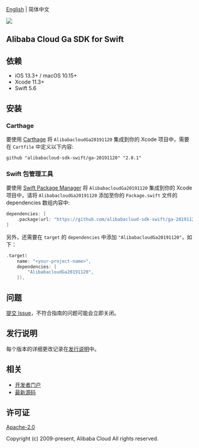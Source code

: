 [English](README.md) | 简体中文

![](https://aliyunsdk-pages.alicdn.com/icons/AlibabaCloud.svg)

## Alibaba Cloud Ga SDK for Swift

## 依赖

- iOS 13.3+ / macOS 10.15+
- Xcode 11.3+
- Swift 5.6

## 安装

### Carthage

要使用 [Carthage](https://github.com/Carthage/Carthage) 将 `AlibabacloudGa20191120` 集成到你的 Xcode 项目中，需要在 `Cartfile` 中定义以下内容:

```ogdl
github "alibabacloud-sdk-swift/ga-20191120" "2.0.1"
```

### Swift 包管理工具

要使用 [Swift Package Manager](https://swift.org/package-manager/) 将 `AlibabacloudGa20191120` 集成到你的 Xcode 项目中，请将 `AlibabacloudGa20191120` 添加至你的 `Package.swift` 文件的 dependencies 数组内容中:

```swift
dependencies: [
    .package(url: "https://github.com/alibabacloud-sdk-swift/ga-20191120.git", from: "2.0.1")
]
```

另外，还需要在 `target` 的 `dependencies` 中添加 `"AlibabacloudGa20191120"`，如下：

```swift
.target(
    name: "<your-project-name>",
    dependencies: [
        "AlibabacloudGa20191120",
    ]),
```

## 问题

[提交 Issue](https://github.com/alibabacloud-sdk-swift/ga-20191120/issues/new)，不符合指南的问题可能会立即关闭。

## 发行说明

每个版本的详细更改记录在[发行说明](./ChangeLog.txt)中。

## 相关

* [开发者门户](https://next.api.aliyun.com/home)
* [最新源码](https://github.com/alibabacloud-sdk-swift/ga-20191120)

## 许可证

[Apache-2.0](http://www.apache.org/licenses/LICENSE-2.0)

Copyright (c) 2009-present, Alibaba Cloud All rights reserved.

